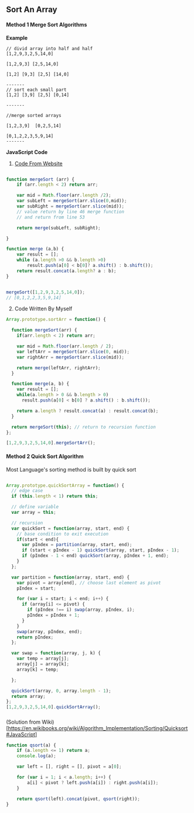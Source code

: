 Sort An Array
---------------

#### Method 1 Merge Sort Algorithms


**Example**
```
// divid array into half and half
[1,2,9,3,2,5,14,0]

[1,2,9,3] [2,5,14,0]

[1,2] [9,3] [2,5] [14,0]

-------
// sort each small part
[1,2] [3,9] [2,5] [0,14]

-------

//merge sorted arrays

[1,2,3,9]  [0,2,5,14]

[0,1,2,2,3,5,9,14]
-------

```

**JavaScript Code**

1. [Code From Website](https://jsfiddle.net/GRIFFnDOOR/pxu9x/)

```javascript

function mergeSort (arr) {    
    if (arr.length < 2) return arr;

    var mid = Math.floor(arr.length /2);
    var subLeft = mergeSort(arr.slice(0,mid));
    var subRight = mergeSort(arr.slice(mid));
    // value return by line 46 merge function
    // and return from line 53

    return merge(subLeft, subRight);

}

function merge (a,b) {
    var result = [];
    while (a.length >0 && b.length >0)
        result.push(a[0] < b[0]? a.shift() : b.shift());
    return result.concat(a.length? a : b);
}


mergeSort([1,2,9,3,2,5,14,0]);
// [0,1,2,2,3,5,9,14]

```

2. Code Written By Myself

```javascript
Array.prototype.sortArr = function() {

  function mergeSort(arr) {
    if(arr.length < 2) return arr;

    var mid = Math.floor(arr.length / 2);
    var leftArr = mergeSort(arr.slice(0, mid));
    var rightArr = mergeSort(arr.slice(mid));

    return merge(leftArr, rightArr);
  }

  function merge(a, b) {
    var result = [];
    while(a.length > 0 && b.length > 0)
      result.push(a[0] < b[0] ? a.shift() : b.shift());

    return a.length ? result.concat(a) : result.concat(b);
  }

  return mergeSort(this); // return to recursion function
};

[1,2,9,3,2,5,14,0].mergeSortArr();
```
#### Method 2 Quick Sort Algorithm

Most Language's sorting method is built by quick sort

```javascript

Array.prototype.quickSortArray = function() {
  // edge case
  if (this.length < 1) return this;    

  // define variable
  var array = this;

  // recursion
  var quickSort = function(array, start, end) {
    // base condition to exit execution
    if(start < end){
      var pIndex = partition(array, start, end);
      if (start < pIndex - 1) quickSort(array, start, pIndex - 1);
      if (pIndex - 1 < end) quickSort(array, pIndex + 1, end);
    }
  };

  var partition = function(array, start, end) {
    var pivot = array[end], // choose last element as pivot
    pIndex = start;

    for (var i = start; i < end; i++) {
      if (array[i] <= pivot) {
        if (pIndex !== i) swap(array, pIndex, i);
        pIndex = pIndex + 1;
      }    
    }
    swap(array, pIndex, end);
    return pIndex;
  };

  var swap = function(array, j, k) {
    var temp = array[j];
    array[j] = array[k];
    array[k] = temp;

  };

  quickSort(array, 0, array.length - 1);
  return array;
};
[1,2,9,3,2,5,14,0].quickSortArray();
```

#####
(Solution from Wiki)[https://en.wikibooks.org/wiki/Algorithm_Implementation/Sorting/Quicksort#JavaScript]

```javascript
function qsort(a) {
    if (a.length <= 1) return a;
    console.log(a);

    var left = [], right = [], pivot = a[0];

    for (var i = 1; i < a.length; i++) {
        a[i] < pivot ? left.push(a[i]) : right.push(a[i]);
    }

    return qsort(left).concat(pivot, qsort(right));
}
```
